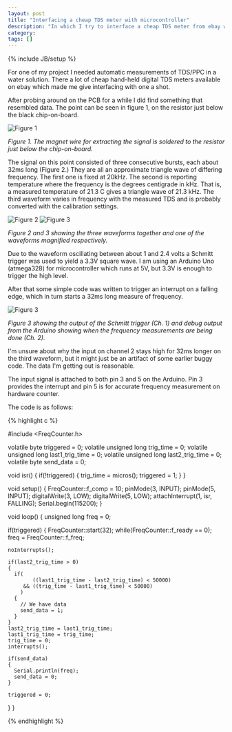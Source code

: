```yaml
---
layout: post
title: "Interfacing a cheap TDS meter with microcontroller"
description: "In which I try to interface a cheap TDS meter from ebay with an Arduino Uno"
category: 
tags: []
---
```

{% include JB/setup %}

For one of my project I needed automatic measurements of TDS/PPC in a water solution. There a lot of cheap hand-held digital TDS meters available on ebay which made me give interfacing with one a shot.

After probing around on the PCB for a while I did find something that resembled data. The point can be seen in figure 1, on the resistor just below the black chip-on-board.

![Figure 1]({{site.url}}/assets/img/pcb1.jpg)

_Figure 1. The magnet wire for extracting the signal is soldered to the resistor just below the chip-on-board._

The signal on this point consisted of three consecutive bursts, each about 32ms long (Figure 2.) They are all an approximate triangle wave of differing frequency. The first one is fixed at 20kHz. The second is reporting temperature where the frequency is the degrees centigrade in kHz. That is, a measured temperature of 21.3 C gives a triangle wave of 21.3 kHz. The third waveform varies in frequency with the measured TDS and is probably converted with the calibration settings.

![Figure 2]({{site.url}}/assets/img/osc1.jpg)
![Figure 3]({{site.url}}/assets/img/osc2.jpg)

_Figure 2 and 3 showing the three waveforms together and one of the waveforms magnified respectively._

Due to the waveform oscillating between about 1 and 2.4 volts a Schmitt trigger was used to yield a 3.3V square wave. I am using an Arduino Uno (atmega328) for microcontroller which runs at 5V, but 3.3V is enough to trigger the high level.

After that some simple code was written to trigger an interrupt on a falling edge, which in turn starts a 32ms long measure of frequency.

![Figure 3]({{site.url}}/assets/img/osc3.jpg)

_Figure 3 showing the output of the Schmitt trigger (Ch. 1) and debug output from the Arduino showing when the frequency measurements are being done (Ch. 2)._

I'm unsure about why the input on channel 2 stays high for 32ms longer on the third waveform, but it might just be an artifact of some earlier buggy code. The data I'm getting out is reasonable.

The input signal is attached to both pin 3 and 5 on the Arduino. Pin 3 provides the interrupt and pin 5 is for accurate frequency measurement on hardware counter.

The code is as follows:

{% highlight c %}

#include <FreqCounter.h>

volatile byte triggered = 0;
volatile unsigned long trig_time = 0;
volatile unsigned long last1_trig_time = 0;
volatile unsigned long last2_trig_time = 0;
volatile byte send_data = 0;

void isr()
{
  if(!triggered)
  {
    trig_time = micros();
    triggered = 1;
  }
}

void setup()
{
  FreqCounter::f_comp = 10;
  pinMode(3, INPUT);
  pinMode(5, INPUT);
  digitalWrite(3, LOW);
  digitalWrite(5, LOW);
  attachInterrupt(1, isr, FALLING); 
  Serial.begin(115200);
}

void loop()
{
  unsigned long freq = 0;
  
  if(triggered)
  {
    FreqCounter::start(32);
    while(FreqCounter::f_ready == 0);
    freq = FreqCounter::f_freq;
    
    noInterrupts();
      
    if(last2_trig_time > 0)
    {
      if(
            ((last1_trig_time - last2_trig_time) < 50000)
         && ((trig_time - last1_trig_time) < 50000)
        )
      {
        // We have data
        send_data = 1;
      }
    }
    last2_trig_time = last1_trig_time;
    last1_trig_time = trig_time;
    trig_time = 0;
    interrupts();
     
    if(send_data)
    {
      Serial.println(freq);
      send_data = 0;
    }
      
    triggered = 0;
      
  }
}

{% endhighlight %}
